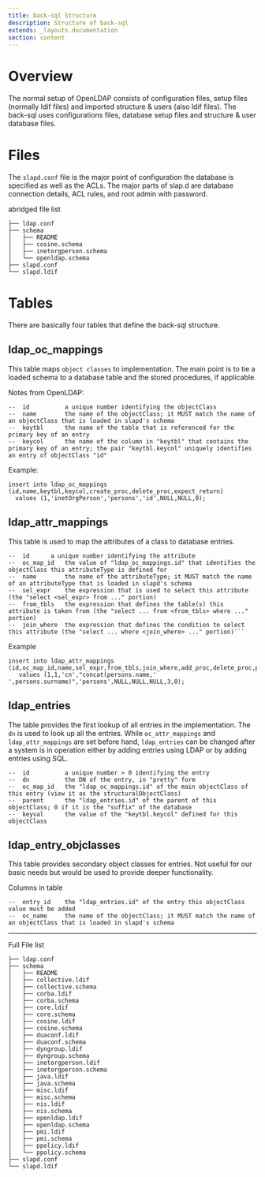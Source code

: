 ```yaml
---
title: back-sql Structure
description: Structure of back-sql 
extends: _layouts.documentation
section: content
---
```


# Overview

The normal setup of OpenLDAP consists of configuration files, setup files (normally ldif files) and imported structure & users (also ldif files). The back-sql uses configurations files, database setup files and structure & user database files. 

 

# Files

The `slapd.conf` file is the major point of configuration the database is specified as well as the ACLs.  The major parts of slap.d are database connection details, ACL rules, and root admin with password.

abridged file list
```
├── ldap.conf
├── schema
│   ├── README
│   ├── cosine.schema
│   ├── inetorgperson.schema
│   └── openldap.schema
├── slapd.conf
└── slapd.ldif
```


# Tables 

There are basically four tables that define the back-sql structure.  

## ldap_oc_mappings

This table maps `object classes` to implementation.  The main point is to tie a loaded schema to a database table and the stored procedures, if applicable.  

Notes from OpenLDAP:
```
--  id          a unique number identifying the objectClass
--  name        the name of the objectClass; it MUST match the name of an objectClass that is loaded in slapd's schema
--  keytbl      the name of the table that is referenced for the primary key of an entry
--  keycol      the name of the column in "keytbl" that contains the primary key of an entry; the pair "keytbl.keycol" uniquely identifies an entry of objectClass "id" 
```

Example:
```
insert into ldap_oc_mappings (id,name,keytbl,keycol,create_proc,delete_proc,expect_return)
  values (1,'inetOrgPerson','persons','id',NULL,NULL,0);
```

## ldap_attr_mappings

This table is used to map the attributes of a class to database entries.  

```
--  id      a unique number identifying the attribute   
--  oc_map_id   the value of "ldap_oc_mappings.id" that identifies the objectClass this attributeType is defined for
--  name        the name of the attributeType; it MUST match the name of an attributeType that is loaded in slapd's schema
--  sel_expr    the expression that is used to select this attribute (the "select <sel_expr> from ..." portion)
--  from_tbls   the expression that defines the table(s) this attribute is taken from (the "select ... from <from_tbls> where ..." portion)
--  join_where  the expression that defines the condition to select this attribute (the "select ... where <join_where> ..." portion)```
```
Example
```
insert into ldap_attr_mappings (id,oc_map_id,name,sel_expr,from_tbls,join_where,add_proc,delete_proc,param_order,expect_return)
   values (1,1,'cn',"concat(persons.name,' ',persons.surname)",'persons',NULL,NULL,NULL,3,0);
```

## ldap_entries

The table provides the first lookup of all entries in the implementation.  The `dn` is used to look up all the entries.  While `oc_attr_mappings` and `ldap_attr_mappings` are set before hand, `ldap_entries` can be changed after a system is in operation either by adding entries using LDAP or by adding entries using SQL.  

```
--  id          a unique number > 0 identifying the entry
--  dn          the DN of the entry, in "pretty" form
--  oc_map_id   the "ldap_oc_mappings.id" of the main objectClass of this entry (view it as the structuralObjectClass)
--  parent      the "ldap_entries.id" of the parent of this objectClass; 0 if it is the "suffix" of the database
--  keyval      the value of the "keytbl.keycol" defined for this objectClass
```


## ldap_entry_objclasses

This table provides secondary object classes for entries.  Not useful for our basic needs but would be used to provide deeper functionality.  

Columns in table
```
--  entry_id    the "ldap_entries.id" of the entry this objectClass value must be added
--  oc_name     the name of the objectClass; it MUST match the name of an objectClass that is loaded in slapd's schema
```

---

Full File list
```
├── ldap.conf
├── schema
│   ├── README
│   ├── collective.ldif
│   ├── collective.schema
│   ├── corba.ldif
│   ├── corba.schema
│   ├── core.ldif
│   ├── core.schema
│   ├── cosine.ldif
│   ├── cosine.schema
│   ├── duaconf.ldif
│   ├── duaconf.schema
│   ├── dyngroup.ldif
│   ├── dyngroup.schema
│   ├── inetorgperson.ldif
│   ├── inetorgperson.schema
│   ├── java.ldif
│   ├── java.schema
│   ├── misc.ldif
│   ├── misc.schema
│   ├── nis.ldif
│   ├── nis.schema
│   ├── openldap.ldif
│   ├── openldap.schema
│   ├── pmi.ldif
│   ├── pmi.schema
│   ├── ppolicy.ldif
│   └── ppolicy.schema
├── slapd.conf
└── slapd.ldif
```